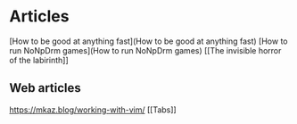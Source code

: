 # Articles

[How to be good at anything fast](How to be good at anything fast)
[How to run NoNpDrm games](How to run NoNpDrm games)
[[The invisible horror of the labirinth]]

## Web articles
https://mkaz.blog/working-with-vim/
[[Tabs]]
